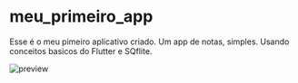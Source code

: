 # meu_primeiro_app
Esse é o meu pimeiro aplicativo criado.
Um app de notas, simples.
Usando conceitos basicos do Flutter e SQflite.

![preview](https://github.com/bezerrabruno/meu_primeiro_app/blob/main/preview/preview_meu_primeiro_app.gif)
